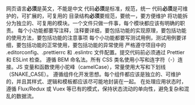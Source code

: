 网页语言**必须**是英文，不能是中文
代码**必须**是标准，规范，统一
代码**必须**是可维护的，可扩展的，可复用的
目录结构**必须**要规范，要统一，要方便维护
将功能拆分为独立的、可复用的模块。一个文件只做一件事，每个模块都应该有明确的职责。
每个小功能都要写注释，注释要详细，要包括功能的实现原理，要包括功能的使用方法，要包括功能的注意事项
每个小功能都要写测试用例，测试用例要详细，要包括功能的正常使用，要包括功能的异常使用
严格遵守项目中的 .editorconfig、.prettierrc 和 .eslintrc 文件配置。提交代码前必须通过 Prettier 和 ESLint 检查。
遵循 BEM 命名法。所有 CSS 类名使用小写和连字符（-）连接。JS 变量和函数使用小驼峰（camelCase），常量使用大写和下划线（SNAKE_CASE）。
遵循组件化开发思想。每个组件都应该是独立的、可维护的，并且其样式、逻辑和模板都应该尽可能地封装在一起。
在处理应用状态时，遵循 Flux/Redux 或 Vuex 等已有的模式，保持状态流动的单向性，避免复杂和混乱的数据流。